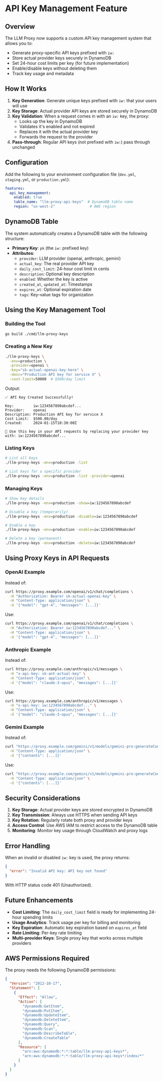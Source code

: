 # API Key Management Feature

## Overview

The LLM Proxy now supports a custom API key management system that allows you to:

- Generate proxy-specific API keys prefixed with `iw:`
- Store actual provider keys securely in DynamoDB
- Set 24-hour cost limits per key (for future implementation)
- Enable/disable keys without deleting them
- Track key usage and metadata

## How It Works

1. **Key Generation**: Generate unique keys prefixed with `iw:` that your users will use
2. **Key Storage**: Actual provider API keys are stored securely in DynamoDB
3. **Key Validation**: When a request comes in with an `iw:` key, the proxy:
   - Looks up the key in DynamoDB
   - Validates it's enabled and not expired
   - Replaces it with the actual provider key
   - Forwards the request to the provider
4. **Pass-through**: Regular API keys (not prefixed with `iw:`) pass through unchanged

## Configuration

Add the following to your environment configuration file (`dev.yml`, `staging.yml`, or `production.yml`):

```yaml
features:
  api_key_management:
    enabled: true
    table_name: "llm-proxy-api-keys"  # DynamoDB table name
    region: "us-west-2"                # AWS region
```

## DynamoDB Table

The system automatically creates a DynamoDB table with the following structure:

- **Primary Key**: `pk` (the `iw:` prefixed key)
- **Attributes**:
  - `provider`: LLM provider (openai, anthropic, gemini)
  - `actual_key`: The real provider API key
  - `daily_cost_limit`: 24-hour cost limit in cents
  - `description`: Optional key description
  - `enabled`: Whether the key is active
  - `created_at`, `updated_at`: Timestamps
  - `expires_at`: Optional expiration date
  - `tags`: Key-value tags for organization

## Using the Key Management Tool

### Building the Tool

```bash
go build ./cmd/llm-proxy-keys
```

### Creating a New Key

```bash
./llm-proxy-keys \
  -env=production \
  -provider=openai \
  -key="sk-actual-openai-key-here" \
  -desc="Production API key for service X" \
  -cost-limit=50000  # $500/day limit
```

Output:

```
✅ API Key Created Successfully!

Key:         iw:1234567890abcdef...
Provider:    openai
Description: Production API key for service X
Cost Limit:  $500.00/day
Created:     2024-01-15T10:30:00Z

🔑 Use this key in your API requests by replacing your provider key with: iw:1234567890abcdef...
```

### Listing Keys

```bash
# List all keys
./llm-proxy-keys -env=production -list

# List keys for a specific provider
./llm-proxy-keys -env=production -list -provider=openai
```

### Managing Keys

```bash
# Show key details
./llm-proxy-keys -env=production -show=iw:1234567890abcdef

# Disable a key (temporarily)
./llm-proxy-keys -env=production -disable=iw:1234567890abcdef

# Enable a key
./llm-proxy-keys -env=production -enable=iw:1234567890abcdef

# Delete a key (permanent)
./llm-proxy-keys -env=production -delete=iw:1234567890abcdef
```

## Using Proxy Keys in API Requests

### OpenAI Example

Instead of:

```bash
curl https://proxy.example.com/openai/v1/chat/completions \
  -H "Authorization: Bearer sk-actual-openai-key" \
  -H "Content-Type: application/json" \
  -d '{"model": "gpt-4", "messages": [...]}'
```

Use:

```bash
curl https://proxy.example.com/openai/v1/chat/completions \
  -H "Authorization: Bearer iw:1234567890abcdef..." \
  -H "Content-Type: application/json" \
  -d '{"model": "gpt-4", "messages": [...]}'
```

### Anthropic Example

Instead of:

```bash
curl https://proxy.example.com/anthropic/v1/messages \
  -H "x-api-key: sk-ant-actual-key" \
  -H "Content-Type: application/json" \
  -d '{"model": "claude-3-opus", "messages": [...]}'
```

Use:

```bash
curl https://proxy.example.com/anthropic/v1/messages \
  -H "x-api-key: iw:1234567890abcdef..." \
  -H "Content-Type: application/json" \
  -d '{"model": "claude-3-opus", "messages": [...]}'
```

### Gemini Example

Instead of:

```bash
curl "https://proxy.example.com/gemini/v1/models/gemini-pro:generateContent?key=actual-gemini-key" \
  -H "Content-Type: application/json" \
  -d '{"contents": [...]}'
```

Use:

```bash
curl "https://proxy.example.com/gemini/v1/models/gemini-pro:generateContent?key=iw:1234567890abcdef..." \
  -H "Content-Type: application/json" \
  -d '{"contents": [...]}'
```

## Security Considerations

1. **Key Storage**: Actual provider keys are stored encrypted in DynamoDB
2. **Key Transmission**: Always use HTTPS when sending API keys
3. **Key Rotation**: Regularly rotate both proxy and provider keys
4. **Access Control**: Use AWS IAM to restrict access to the DynamoDB table
5. **Monitoring**: Monitor key usage through CloudWatch and proxy logs

## Error Handling

When an invalid or disabled `iw:` key is used, the proxy returns:

```json
{
  "error": "Invalid API key: API key not found"
}
```

With HTTP status code 401 (Unauthorized).

## Future Enhancements

- **Cost Limiting**: The `daily_cost_limit` field is ready for implementing 24-hour spending limits
- **Usage Analytics**: Track usage per key for billing and monitoring
- **Key Expiration**: Automatic key expiration based on `expires_at` field
- **Rate Limiting**: Per-key rate limiting
- **Multi-provider Keys**: Single proxy key that works across multiple providers

## AWS Permissions Required

The proxy needs the following DynamoDB permissions:

```json
{
  "Version": "2012-10-17",
  "Statement": [
    {
      "Effect": "Allow",
      "Action": [
        "dynamodb:GetItem",
        "dynamodb:PutItem",
        "dynamodb:UpdateItem",
        "dynamodb:DeleteItem",
        "dynamodb:Query",
        "dynamodb:Scan",
        "dynamodb:DescribeTable",
        "dynamodb:CreateTable"
      ],
      "Resource": [
        "arn:aws:dynamodb:*:*:table/llm-proxy-api-keys*",
        "arn:aws:dynamodb:*:*:table/llm-proxy-api-keys*/index/*"
      ]
    }
  ]
}
```

